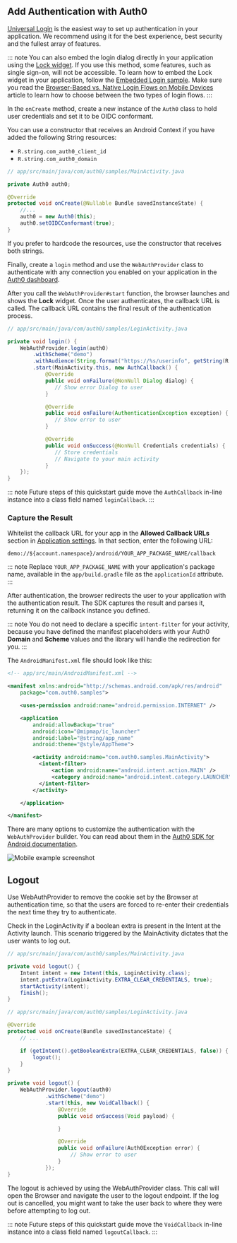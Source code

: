 ## Add Authentication with Auth0

[Universal Login](/hosted-pages/login) is the easiest way to set up authentication in your application. We recommend using it for the best experience, best security and the fullest array of features.

::: note
You can also embed the login dialog directly in your application using the [Lock widget](/lock). If you use this method, some features, such as single sign-on, will not be accessible. 
To learn how to embed the Lock widget in your application, follow the [Embedded Login sample](https://github.com/auth0-samples/auth0-android-sample/tree/embedded-login/01-Embedded-Login). Make sure you read the [Browser-Based vs. Native Login Flows on Mobile Devices](/tutorials/browser-based-vs-native-experience-on-mobile) article to learn how to choose between the two types of login flows.
:::

In the `onCreate` method, create a new instance of the `Auth0` class to hold user credentials and set it to be OIDC conformant. 

You can use a constructor that receives an Android Context if you have added the following String resources: 
* `R.string.com_auth0_client_id`
* `R.string.com_auth0_domain`

```java
// app/src/main/java/com/auth0/samples/MainActivity.java

private Auth0 auth0;

@Override
protected void onCreate(@Nullable Bundle savedInstanceState) {
    //...
    auth0 = new Auth0(this);
    auth0.setOIDCConformant(true);
}
```

If you prefer to hardcode the resources, use the constructor that receives both strings. 

Finally, create a `login` method and use the `WebAuthProvider` class to authenticate with any connection you enabled on your application in the [Auth0 dashboard](${manage_url}/#/). 

After you call the `WebAuthProvider#start` function, the browser launches and shows the **Lock** widget. Once the user authenticates, the callback URL is called. The callback URL contains the final result of the authentication process.

```java
// app/src/main/java/com/auth0/samples/LoginActivity.java

private void login() {
    WebAuthProvider.login(auth0)
        .withScheme("demo")
        .withAudience(String.format("https://%s/userinfo", getString(R.string.com_auth0_domain)))
        .start(MainActivity.this, new AuthCallback() {
            @Override
            public void onFailure(@NonNull Dialog dialog) {
               // Show error Dialog to user
            }

            @Override
            public void onFailure(AuthenticationException exception) {
               // Show error to user
            }

            @Override
            public void onSuccess(@NonNull Credentials credentials) {
               // Store credentials
               // Navigate to your main activity
            }
    });
}
```

::: note
Future steps of this quickstart guide move the `AuthCallback` in-line instance into a class field named `loginCallback`.
:::

### Capture the Result

Whitelist the callback URL for your app in the **Allowed Callback URLs** section in [Application settings](${manage_url}/#/applications). In that section, enter the following URL: 

```text
demo://${account.namespace}/android/YOUR_APP_PACKAGE_NAME/callback
```

::: note
Replace `YOUR_APP_PACKAGE_NAME` with your application's package name, available in the `app/build.gradle` file as the `applicationId` attribute.
:::

After authentication, the browser redirects the user to your application with the authentication result. The SDK captures the result and parses it, returning it on the callback instance you defined. 

::: note
You do not need to declare a specific `intent-filter` for your activity, because you have defined the manifest placeholders with your Auth0 **Domain** and **Scheme** values and the library will handle the redirection for you.
:::

The `AndroidManifest.xml` file should look like this:

```xml
<!-- app/src/main/AndroidManifest.xml -->

<manifest xmlns:android="http://schemas.android.com/apk/res/android"
    package="com.auth0.samples">

    <uses-permission android:name="android.permission.INTERNET" />

    <application
        android:allowBackup="true"
        android:icon="@mipmap/ic_launcher"
        android:label="@string/app_name"
        android:theme="@style/AppTheme">

        <activity android:name="com.auth0.samples.MainActivity">
          <intent-filter>
              <action android:name="android.intent.action.MAIN" />
              <category android:name="android.intent.category.LAUNCHER" />
          </intent-filter>
        </activity>

    </application>

</manifest>
```

There are many options to customize the authentication with the `WebAuthProvider` builder. You can read about them in the [Auth0 SDK for Android documentation](/libraries/auth0-android).
<div class="phone-mockup">
  <img src="/media/articles/native-platforms/android/login-android.png" alt="Mobile example screenshot" />
</div>

## Logout

Use WebAuthProvider to remove the cookie set by the Browser at authentication time, so that the users are forced to re-enter their credentials the next time they try to authenticate.

Check in the LoginActivity if a boolean extra is present in the Intent at the Activity launch. This scenario triggered by the MainActivity dictates that the user wants to log out.

```java
// app/src/main/java/com/auth0/samples/MainActivity.java

private void logout() {
    Intent intent = new Intent(this, LoginActivity.class);
    intent.putExtra(LoginActivity.EXTRA_CLEAR_CREDENTIALS, true);
    startActivity(intent);
    finish();
}

// app/src/main/java/com/auth0/samples/LoginActivity.java

@Override
protected void onCreate(Bundle savedInstanceState) {
    // ...

    if (getIntent().getBooleanExtra(EXTRA_CLEAR_CREDENTIALS, false)) {
        logout();
    }
}

private void logout() {
    WebAuthProvider.logout(auth0)
            .withScheme("demo")
            .start(this, new VoidCallback() {
                @Override
                public void onSuccess(Void payload) {

                }

                @Override
                public void onFailure(Auth0Exception error) {
                    // Show error to user
                }
            });
}
```

The logout is achieved by using the WebAuthProvider class. This call will open the Browser and navigate the user to the logout endpoint. If the log out is cancelled, you might want to take the user back to where they were before attempting to log out.

::: note
Future steps of this quickstart guide move the `VoidCallback` in-line instance into a class field named `logoutCallback`.
:::
